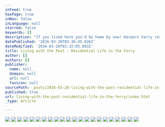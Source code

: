 ```yaml
---
inFeed: true
hasPage: true
inNav: false
inLanguage: null
starred: false
keywords: []
description: "If you lived here you'd be home by now! Harpers Ferry residents typically share a love of the landscape, the history, and the hallowed ground they live on.  Many agree that they are temporary stewards of the older homes, and cherish the unique 18th century village."
datePublished: '2016-03-20T03:36:45.026Z'
dateModified: '2016-03-20T03:32:05.603Z'
title: Living with the Past - Residential Life in the Ferry
author: []
authors: []
publisher:
  name: null
  domain: null
  url: null
  favicon: null
sourcePath: _posts/2016-03-20-living-with-the-past-residential-life-in-the-ferry.md
published: true
url: living-with-the-past-residential-life-in-the-ferry/index.html
_type: Article

---
```

![](https://the-grid-user-content.s3-us-west-2.amazonaws.com/8d94e922-e25e-4e9d-9b95-dd53fa57e356.jpg)
![](https://the-grid-user-content.s3-us-west-2.amazonaws.com/139b4701-fb4f-4d41-a537-d1a02256bbef.jpg)
![](https://the-grid-user-content.s3-us-west-2.amazonaws.com/16820302-492b-474f-a033-25b6555be213.jpg)
![](https://the-grid-user-content.s3-us-west-2.amazonaws.com/6cf6237e-df5e-4ff7-b516-27d657976bc8.jpg)
![](https://the-grid-user-content.s3-us-west-2.amazonaws.com/ba536d3b-be69-43e0-86c2-ac93b56da116.jpg)
![](https://the-grid-user-content.s3-us-west-2.amazonaws.com/d06ed1ea-5668-416b-914f-2593e42ac864.jpg)
![](https://the-grid-user-content.s3-us-west-2.amazonaws.com/bd310862-544a-42dc-9b0c-03b32e6268f2.jpg)
![](https://the-grid-user-content.s3-us-west-2.amazonaws.com/8c0d071d-fdc2-43c5-9e7c-952008a471b6.jpg)
![](https://the-grid-user-content.s3-us-west-2.amazonaws.com/093989f9-4c77-4f85-8430-df581fc092f9.jpg)
![](https://the-grid-user-content.s3-us-west-2.amazonaws.com/a1b785e7-26ad-4db9-b7e9-9e3298ae575b.jpg)
![](https://the-grid-user-content.s3-us-west-2.amazonaws.com/73b2c276-d36a-4f74-9a0a-d376e12d5aba.jpg)
![](https://the-grid-user-content.s3-us-west-2.amazonaws.com/9ac6c822-21ab-4f13-93dc-87c7e3a90df6.jpg)
![](https://the-grid-user-content.s3-us-west-2.amazonaws.com/d64f18a9-f95a-4c3c-9a28-5091e1724b07.jpg)
![](https://the-grid-user-content.s3-us-west-2.amazonaws.com/e77c2645-8ccb-4745-9f7e-5c783979d6f7.jpg)
![](https://the-grid-user-content.s3-us-west-2.amazonaws.com/411f8805-da6c-4b24-b98d-b8edb912ba70.jpg)
![](https://the-grid-user-content.s3-us-west-2.amazonaws.com/c8fe254c-8bd7-4d8e-a836-a450247f517f.jpg)
![](https://the-grid-user-content.s3-us-west-2.amazonaws.com/3a95621e-6a4c-4533-9f35-50574574e0eb.jpg)
![](https://the-grid-user-content.s3-us-west-2.amazonaws.com/43303eb2-5117-47a7-ac46-679da8012961.jpg)
![](https://the-grid-user-content.s3-us-west-2.amazonaws.com/d91ceb15-f4af-4a5e-9308-356d19ba9786.jpg)
![](https://the-grid-user-content.s3-us-west-2.amazonaws.com/08d1718c-0252-4bac-9c0a-a0afd2509148.jpg)
![](https://the-grid-user-content.s3-us-west-2.amazonaws.com/f82906f3-3932-4a7b-8609-b52cfc9d3287.jpg)
![](https://the-grid-user-content.s3-us-west-2.amazonaws.com/fcb63217-643b-4607-98c0-9aeec54e3664.jpg)